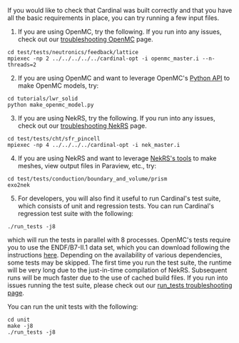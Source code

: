 If you would like to check that Cardinal was built correctly and that you
have all the basic requirements in place, you can try running a few input files.

1. If you are using OpenMC, try the following. If you run into any issues, check out our
[troubleshooting OpenMC](openmc_runtime.md) page.

```
cd test/tests/neutronics/feedback/lattice
mpiexec -np 2 ../../../../../cardinal-opt -i openmc_master.i --n-threads=2
```

2. If you are using OpenMC and want to leverage OpenMC's
   [Python API](https://docs.openmc.org/en/stable/usersguide/install.html#installing-python-api)
   to make OpenMC models, try:

```
cd tutorials/lwr_solid
python make_openmc_model.py
```

3. If you are using NekRS, try the following. If you run into any issues, check out our
[troubleshooting NekRS](nekrs_runtime.md) page.

```
cd test/tests/cht/sfr_pincell
mpiexec -np 4 ../../../../cardinal-opt -i nek_master.i
```

4. If you are using NekRS and want to leverage [NekRS's tools](nek_tools.md)
   to make meshes, view output files in Paraview, etc., try:

```
cd test/tests/conduction/boundary_and_volume/prism
exo2nek
```

5. For developers, you will also find it useful to run Cardinal's
   test suite, which consists of unit and regression tests.
   You can run Cardinal's regression test suite with the following:

```
./run_tests -j8
```

which will run the tests in parallel with 8 processes. OpenMC's tests require
you to use the ENDF/B7-II.1 data set, which you can download following
the instructions [here](cross_sections.md).
Depending on the availability of various dependencies, some tests may be skipped.
The first time
you run the test suite, the runtime will be very long due to the just-in-time compilation of
NekRS. Subsequent runs will be much faster due to the use of cached build files.
If you run into issues running the test suite, please check out our
[run_tests troubleshooting page](run_tests_troubleshoot.md).

You can run the unit tests with the following:

```
cd unit
make -j8
./run_tests -j8
```
